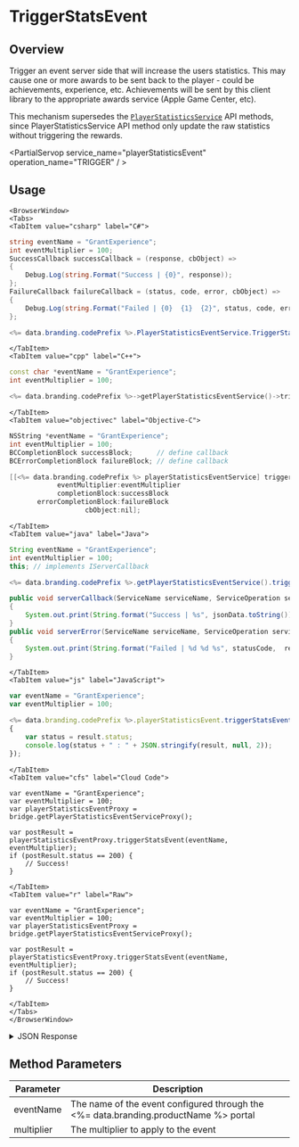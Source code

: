 # TriggerStatsEvent
## Overview
Trigger an event server side that will increase the users statistics. This may cause one or more awards to be sent back to the player - could be achievements, experience, etc. Achievements will be sent by this client library to the appropriate awards service (Apple Game Center, etc).

This mechanism supersedes the [<code>PlayerStatisticsService</code>](/api/capi/playerstats) API methods, since PlayerStatisticsService API method only update the raw statistics without triggering the rewards.

<PartialServop service_name="playerStatisticsEvent" operation_name="TRIGGER" / >

## Usage

```mdx-code-block
<BrowserWindow>
<Tabs>
<TabItem value="csharp" label="C#">
```

```csharp
string eventName = "GrantExperience";
int eventMultiplier = 100;
SuccessCallback successCallback = (response, cbObject) =>
{
    Debug.Log(string.Format("Success | {0}", response));
};
FailureCallback failureCallback = (status, code, error, cbObject) =>
{
    Debug.Log(string.Format("Failed | {0}  {1}  {2}", status, code, error));
};

<%= data.branding.codePrefix %>.PlayerStatisticsEventService.TriggerStatsEvent(eventName, eventMultiplier, successCallback, failureCallback);
```

```mdx-code-block
</TabItem>
<TabItem value="cpp" label="C++">
```

```cpp
const char *eventName = "GrantExperience";
int eventMultiplier = 100;

<%= data.branding.codePrefix %>->getPlayerStatisticsEventService()->triggerStatsEvent(eventName, eventMultiplier, this);
```

```mdx-code-block
</TabItem>
<TabItem value="objectivec" label="Objective-C">
```

```objectivec
NSString *eventName = "GrantExperience";
int eventMultiplier = 100;
BCCompletionBlock successBlock;      // define callback
BCErrorCompletionBlock failureBlock; // define callback

[[<%= data.branding.codePrefix %> playerStatisticsEventService] triggerStatsEvent:eventName
            eventMultiplier:eventMultiplier
            completionBlock:successBlock
       errorCompletionBlock:failureBlock
                   cbObject:nil];
```

```mdx-code-block
</TabItem>
<TabItem value="java" label="Java">
```

```java
String eventName = "GrantExperience";
int eventMultiplier = 100;
this; // implements IServerCallback

<%= data.branding.codePrefix %>.getPlayerStatisticsEventService().triggerStatsEvent(eventName, eventMultiplier, this);

public void serverCallback(ServiceName serviceName, ServiceOperation serviceOperation, JSONObject jsonData)
{
    System.out.print(String.format("Success | %s", jsonData.toString()));
}
public void serverError(ServiceName serviceName, ServiceOperation serviceOperation, int statusCode, int reasonCode, String jsonError)
{
    System.out.print(String.format("Failed | %d %d %s", statusCode,  reasonCode, jsonError.toString()));
}
```

```mdx-code-block
</TabItem>
<TabItem value="js" label="JavaScript">
```

```javascript
var eventName = "GrantExperience";
var eventMultiplier = 100;

<%= data.branding.codePrefix %>.playerStatisticsEvent.triggerStatsEvent(eventName, eventMultiplier, result =>
{
	var status = result.status;
	console.log(status + " : " + JSON.stringify(result, null, 2));
});
```

```mdx-code-block
</TabItem>
<TabItem value="cfs" label="Cloud Code">
```

```cfscript
var eventName = "GrantExperience";
var eventMultiplier = 100;
var playerStatisticsEventProxy = bridge.getPlayerStatisticsEventServiceProxy();

var postResult = playerStatisticsEventProxy.triggerStatsEvent(eventName, eventMultiplier);
if (postResult.status == 200) {
    // Success!
}
```

```mdx-code-block
</TabItem>
<TabItem value="r" label="Raw">
```

```cfscript
var eventName = "GrantExperience";
var eventMultiplier = 100;
var playerStatisticsEventProxy = bridge.getPlayerStatisticsEventServiceProxy();

var postResult = playerStatisticsEventProxy.triggerStatsEvent(eventName, eventMultiplier);
if (postResult.status == 200) {
    // Success!
}
```

```mdx-code-block
</TabItem>
</Tabs>
</BrowserWindow>
```

<details>
<summary>JSON Response</summary>

```json
{
    "data": {
        "currency": {},
        "rewardDetails": {},
        "rewards": {}
    },
    "status": 200
}
```
</details>

## Method Parameters
Parameter | Description
--------- | -----------
eventName | The name of the event configured through the <%= data.branding.productName %> portal
multiplier | The multiplier to apply to the event


